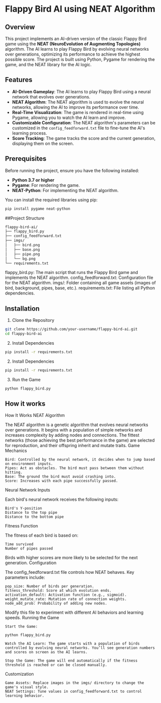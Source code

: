 # Flappy Bird AI using NEAT Algorithm

## Overview

This project implements an AI-driven version of the classic Flappy Bird game using the **NEAT (NeuroEvolution of Augmenting Topologies)** algorithm. The AI learns to play Flappy Bird by evolving neural networks over generations, optimizing its performance to achieve the highest possible score. The project is built using Python, Pygame for rendering the game, and the NEAT library for the AI logic.

## Features

- **AI-Driven Gameplay**: The AI learns to play Flappy Bird using a neural network that evolves over generations.
- **NEAT Algorithm**: The NEAT algorithm is used to evolve the neural networks, allowing the AI to improve its performance over time.
- **Real-Time Visualization**: The game is rendered in real-time using Pygame, allowing you to watch the AI learn and improve.
- **Customizable Configuration**: The NEAT algorithm's parameters can be customized in the `config_feedforward.txt` file to fine-tune the AI's learning process.
- **Score Tracking**: The game tracks the score and the current generation, displaying them on the screen.

## Prerequisites

Before running the project, ensure you have the following installed:

- **Python 3.7 or higher**
- **Pygame**: For rendering the game.
- **NEAT-Python**: For implementing the NEAT algorithm.

You can install the required libraries using pip:

```bash
pip install pygame neat-python
```

##Project Structure

```bash
flappy-bird-ai/
├── flappy_bird.py
├── config_feedforward.txt
├── imgs/
│   ├── bird.png
│   ├── base.png
│   ├── pipe.png
│   └── bg.png
└── requirements.txt
```

flappy_bird.py: The main script that runs the Flappy Bird game and implements the NEAT algorithm.
config_feedforward.txt: Configuration file for the NEAT algorithm.
imgs/: Folder containing all game assets (images of bird, background, pipes, base, etc.).
requirements.txt: File listing all Python dependencies.

## Installation
1. Clone the Repository
```bash
git clone https://github.com/your-username/flappy-bird-ai.git
cd flappy-bird-ai
```
2. Install Dependencies
```bash
pip install -r requirements.txt
```
2. Install Dependencies
```bash
pip install -r requirements.txt
```
3. Run the Game
```bash
python flappy_bird.py
```

## How it works

How It Works
NEAT Algorithm

The NEAT algorithm is a genetic algorithm that evolves neural networks over generations. It begins with a population of simple networks and increases complexity by adding nodes and connections. The fittest networks (those achieving the best performance in the game) are selected for reproduction, and their offspring inherit and mutate traits.
Game Mechanics

    Bird: Controlled by the neural network, it decides when to jump based on environment inputs.
    Pipes: Act as obstacles. The bird must pass between them without hitting.
    Base: The ground the bird must avoid crashing into.
    Score: Increases with each pipe successfully passed.

Neural Network Inputs

Each bird's neural network receives the following inputs:

    Bird's Y-position
    Distance to the top pipe
    Distance to the bottom pipe

Fitness Function

The fitness of each bird is based on:

    Time survived
    Number of pipes passed

Birds with higher scores are more likely to be selected for the next generation.
Configuration

The config_feedforward.txt file controls how NEAT behaves. Key parameters include:

    pop_size: Number of birds per generation.
    fitness_threshold: Score at which evolution ends.
    activation_default: Activation function (e.g., sigmoid).
    weight_mutate_rate: Mutation rate of connection weights.
    node_add_prob: Probability of adding new nodes.

Modify this file to experiment with different AI behaviors and learning speeds.
Running the Game

    Start the Game:

    python flappy_bird.py

    Watch the AI Learn: The game starts with a population of birds controlled by evolving neural networks. You’ll see generation numbers and scores on screen as the AI learns.

    Stop the Game: The game will end automatically if the fitness threshold is reached or can be closed manually.

Customization

    Game Assets: Replace images in the imgs/ directory to change the game's visual style.
    NEAT Settings: Tune values in config_feedforward.txt to control learning behavior.
